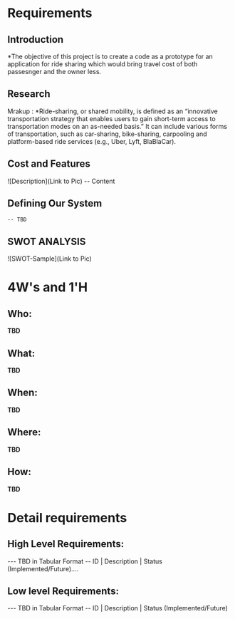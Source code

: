 # Requirements
## Introduction
  *The objective of this project is to create a code as a prototype for an  application for ride sharing which would bring travel cost of both passesnger and the owner less.
## Research
Mrakup : *Ride-sharing, or shared mobility, is defined as an “innovative transportation strategy that enables users to gain short-term access to transportation modes on an as-needed basis.” It can include various forms of transportation, such as car-sharing, bike-sharing, carpooling and platform-based ride services (e.g., Uber, Lyft, BlaBlaCar).

## Cost and Features
![Description](Link to Pic)
-- Content 
## Defining Our System
    -- TBD
## SWOT ANALYSIS
![SWOT-Sample](Link to Pic)

# 4W&#39;s and 1&#39;H

## Who:

**TBD**

## What:

**TBD**

## When:

**TBD**

## Where:

**TBD**

## How:

**TBD**

# Detail requirements
## High Level Requirements:
--- TBD in Tabular Format 
-- ID | Description | Status (Implemented/Future)....


##  Low level Requirements:
--- TBD in Tabular Format 
-- ID | Description | Status (Implemented/Future)
